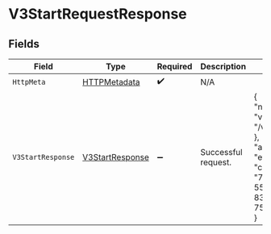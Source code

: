 # V3StartRequestResponse


## Fields

| Field                                                                                                                                | Type                                                                                                                                 | Required                                                                                                                             | Description                                                                                                                          | Example                                                                                                                              |
| ------------------------------------------------------------------------------------------------------------------------------------ | ------------------------------------------------------------------------------------------------------------------------------------ | ------------------------------------------------------------------------------------------------------------------------------------ | ------------------------------------------------------------------------------------------------------------------------------------ | ------------------------------------------------------------------------------------------------------------------------------------ |
| `HttpMeta`                                                                                                                           | [HTTPMetadata](../../Models/Components/HTTPMetadata.md)                                                                              | :heavy_check_mark:                                                                                                                   | N/A                                                                                                                                  |                                                                                                                                      |
| `V3StartResponse`                                                                                                                    | [V3StartResponse](../../Models/Components/V3StartResponse.md)                                                                        | :heavy_minus_sign:                                                                                                                   | Successful request.                                                                                                                  | {<br/>"next": {<br/>"v3-validate": "/v3/validate"<br/>},<br/>"authToken": "eyJhbGciOi...",<br/>"correlationId": "713189b8-5555-4b08-83ba-75d08780aebd"<br/>} |